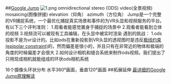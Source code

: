 ##[Google Jump](https://ai.google/research/pubs/pub45617)
<img src="https://i.loli.net/2019/03/18/5c8ef729e427a.png" alt="1.png" title="1.png" />
omnidirectional stereo (ODS) video(全景视频)
mosaicing(图像拼接)
elevation（仰角）
azimuth（方位角）
Jump是一个完整的VR捕捉系统，一个最优化捕捉真实场景和事件的为VR头显和视频服务的平台。
有以下三个评判准则：
1.观看者能感觉置身于捕捉的场景中
2.观看者能看到立体的视频
3.视频流可以被现有工具编辑，在头显中被实时渲染
遇到的挑战：
1.ods投影不是为vr设计的。比如ods在重新投影到VR头显的透视图时是违反[极线约束(epipolar constraint)](https://blog.csdn.net/ccblogger/article/details/72900316)的，然而偏差是很小的，并且只有在非常近的物体和极端的角度的时候偏差才会很大
2.如何设计相机和缝合系统来制作ods视频。我们提出了只用现成相机就能组成的环状ods相机系统

16个摄像头环状分布
水平360°画面，垂直120°画面
##拓展延伸
[最详细的Google Jump原理解读](http://www.360doc.com/content/17/0530/17/11604731_658493279.shtml)
